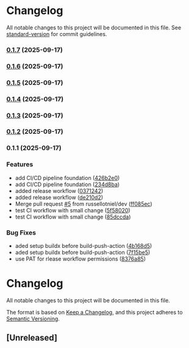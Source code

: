# Changelog

All notable changes to this project will be documented in this file. See [standard-version](https://github.com/conventional-changelog/standard-version) for commit guidelines.

### [0.1.7](https://github.com/russellotniel/ci-cd-learning/compare/v0.1.6...v0.1.7) (2025-09-17)

### [0.1.6](https://github.com/russellotniel/ci-cd-learning/compare/v0.1.5...v0.1.6) (2025-09-17)

### [0.1.5](https://github.com/russellotniel/ci-cd-learning/compare/v0.1.4...v0.1.5) (2025-09-17)

### [0.1.4](https://github.com/russellotniel/ci-cd-learning/compare/v0.1.3...v0.1.4) (2025-09-17)

### [0.1.3](https://github.com/russellotniel/ci-cd-learning/compare/v0.1.2...v0.1.3) (2025-09-17)

### [0.1.2](https://github.com/russellotniel/ci-cd-learning/compare/v0.1.1...v0.1.2) (2025-09-17)

### 0.1.1 (2025-09-17)


### Features

* add CI/CD pipeline foundation ([426b2e0](https://github.com/russellotniel/ci-cd-learning/commits/426b2e04800a1c05446a4bf47dd864b67319cb7f))
* add CI/CD pipeline foundation ([234d8ba](https://github.com/russellotniel/ci-cd-learning/commits/234d8ba1556af53a6d373bd2779dfd84b1dad233))
* added release workflow ([0371242](https://github.com/russellotniel/ci-cd-learning/commits/03712429eba09260d8ce2e76b4f984b060de20bf))
* added release workflow ([de210d2](https://github.com/russellotniel/ci-cd-learning/commits/de210d2b6e2566a3d5857d30051857da9f69223f))
* Merge pull request [#5](https://github.com/russellotniel/ci-cd-learning/issues/5) from russellotniel/dev ([ff085ec](https://github.com/russellotniel/ci-cd-learning/commits/ff085ecc14f8ec92135a4ebc7b89f27231dd3467))
* test CI workflow with small change ([5f58020](https://github.com/russellotniel/ci-cd-learning/commits/5f58020837513568b4db0bb677d8fafb5cf652d6))
* test CI workflow with small change ([85dccda](https://github.com/russellotniel/ci-cd-learning/commits/85dccda773a22e018cf2b3e9e10e0cff615bd61b))


### Bug Fixes

* aded setup buildx before build-push-action ([4b168d5](https://github.com/russellotniel/ci-cd-learning/commits/4b168d5e1ca1b0438d13cf6c254ba4bdf33aaee7))
* aded setup buildx before build-push-action ([7f15be5](https://github.com/russellotniel/ci-cd-learning/commits/7f15be559abc7f0cd2fe1cfbeef443d9fbfa52b8))
* use PAT for rlease workflow permissions ([8376a85](https://github.com/russellotniel/ci-cd-learning/commits/8376a858910b6f1419617a8fd25e91590cbfd20d))

# Changelog

All notable changes to this project will be documented in this file.

The format is based on [Keep a Changelog](https://keepachangelog.com/en/1.0.0/),
and this project adheres to [Semantic Versioning](https://semver.org/spec/v2.0.0.html).

## [Unreleased]